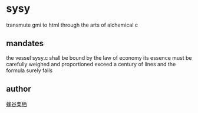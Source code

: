 # sysy

transmute gmi to html through the arts of alchemical c

## mandates

the vessel sysy.c shall be bound by the law of economy
its essence must be carefully weighed and proportioned
exceed a century of lines and the formula surely fails

## author

[蜂谷栗栖](//blekksprut.net/)
